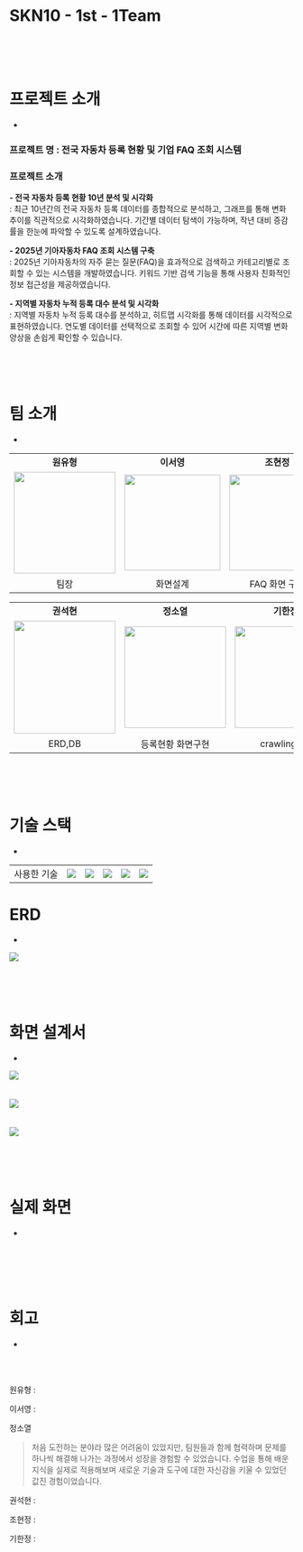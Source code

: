 
# SKN10 - 1st - 1Team
<br>
<br>
<br>


# 프로젝트 소개
-

### 프로젝트 명 : 전국 자동차 등록 현황 및 기업 FAQ 조회 시스템

### 프로젝트 소개 
   **- 전국 자동차 등록 현황 10년 분석 및 시각화<br>**
     : 최근 10년간의 전국 자동차 등록 데이터를 종합적으로 분석하고, 그래프를 통해 변화 추이를 직관적으로 시각화하였습니다. 기간별 데이터 탐색이 가능하며, 작년 대비 증감률을 한눈에 파악할 수 있도록 설계하였습니다.

   **- 2025년 기아자동차 FAQ 조회 시스템 구축<br>**
     : 2025년 기아자동차의 자주 묻는 질문(FAQ)을 효과적으로 검색하고 카테고리별로 조회할 수 있는 시스템을 개발하였습니다. 키워드 기반 검색 기능을 통해 사용자 친화적인 정보 접근성을 제공하였습니다.

  **- 지역별 자동차 누적 등록 대수 분석 및 시각화<br>**
     : 지역별 자동차 누적 등록 대수를 분석하고, 히트맵 시각화를 통해 데이터를 시각적으로 표현하였습니다. 연도별 데이터를 선택적으로 조회할 수 있어 시간에 따른 지역별 변화 양상을 손쉽게 확인할 수 있습니다.

  


<br><br><br>

# 팀 소개
-
<table align="center">
  <tbody>
    <tr>
      <td align="center"><b>원유형</b></td>
      <td align="center"><b>이서영</b></td>
      <td align="center"><b>조현정</b></td>
    </tr>
    <tr>
      <td align="center">
        <div>
          <img src="https://github.com/user-attachments/assets/069b9d24-66dd-465f-92cb-dfe5a38ba0d0"width="180px";/>
        </div>
      </td>
      <td align="center">
        <div>
          <img src="https://github.com/user-attachments/assets/a48bc21e-8ee9-433d-8d22-c36d6b9f407b" width="170px" />
        </div>
      </td>
      <td align="center">
        <img src="https://github.com/user-attachments/assets/d6cdc8f7-0e62-4923-adf2-8431355cbca0" width="170px"/>
      </td>     
    </tr>
    <tr>
     <td align="center"> 팀장 </td>
     <td align="center"> 화면설계 </td>
     <td align="center"> FAQ 화면 구현</td>
    </tr>
    
  </tbody>
</table>
<table align="center">
  <tbody>
    <tr>
      <td align="center"><b>권석현</b></td>
      <td align="center"><b>정소열</b></td>
      <td align="center"><b>기한정</b></td>
    </tr>
    <tr>
      <td align="center">
        <div>
          <img src="https://github.com/user-attachments/assets/eae630f3-986f-4683-8817-f5d28244935a" width="180px" height="200px"/>
        </div>
      </td>
      <td align="center">
        <div>
          <img src="https://github.com/user-attachments/assets/f51a2779-383a-4aa5-b8d2-bf0a6c79ac13" width="180px"/>
        </div>
      </td>
      <td align="center">
        <div>
          <img src="https://github.com/user-attachments/assets/cf8286e8-6e9a-4ae0-b924-569a19db2b46"width="180px"/>
        </div>
      </td>
    </tr>
    <tr>
     <td align="center"> ERD,DB</td>
     <td align="center"> 등록현황 화면구현 </td>
     <td align="center"> crawling,DB </td>
    </tr>
  </tbody>
</table>
<br><br><br>


# 기술 스택
- 

<table>
  
  <tr>
    <td>사용한 기술</td>
    <td><img src="https://img.shields.io/badge/Git-F05032?style=flat&logo=Git&logoColor=white"/></td>
    <td><img src="https://img.shields.io/badge/GitHub-181717?style=flat&logo=GitHub&logoColor=white"/></td>
    <td><img src="https://img.shields.io/badge/python-3776AB?style=flat&logo=python&logoColor=white"/></td>
    <td><img src="https://img.shields.io/badge/-Streamlit-FF4B4B?style=flat&logo=streamlit&logoColor=white"/></td>
    <td><img src="https://img.shields.io/badge/mysql-4479A1?style=flat&logo=mysql&logoColor=white"/></td>
  </tr>  
</table>



# ERD
-
<img src="https://github.com/user-attachments/assets/12181502-bd5a-47fa-919b-60a870767458"/>

<br><br><br>


# 화면 설계서
-

<img src="https://github.com/user-attachments/assets/b076935c-e8ed-474a-86f5-d9330aba3622"/>
<br><br><br>
<img src="https://github.com/user-attachments/assets/9ebc082c-6a55-4ff3-b6e9-fb894072ebcd"/>
<br><br><br>
<img src="https://github.com/user-attachments/assets/4a43c72d-d4b7-4027-a15d-fb6f0fec5e81"/>

<br><br><br>

# 실제 화면
-
<img src=""/>
<br><br><br>
<img src=""/>
<br><br><br>
<img src=""/>


# 회고
-
<br><br>


원유형 : 

이서영 : 

정소열 
> 처음 도전하는 분야라 많은 어려움이 있었지만, 팀원들과 함께 협력하며 문제를 하나씩 해결해 나가는 과정에서 성장을 경험할 수 있었습니다. 
> 수업을 통해 배운 지식을 실제로 적용해보며 새로운 기술과 도구에 대한 자신감을 키울 수 있었던 값진 경험이었습니다.

권석현 :

조현정 :

기한정 : 
